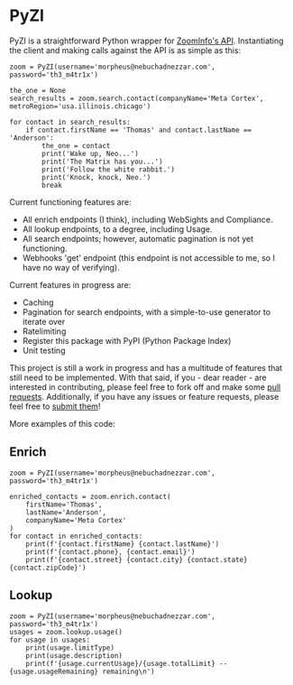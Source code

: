 PyZI
=======

PyZI is a straightforward Python wrapper for [ZoomInfo's API](https://api-docs.zoominfo.com/). 
Instantiating the client and making calls against the API is as simple as this:

	zoom = PyZI(username='morpheus@nebuchadnezzar.com', password='th3_m4tr1x')

	the_one = None
	search_results = zoom.search.contact(companyName='Meta Cortex', metroRegion='usa.illinois.chicago')

	for contact in search_results:
	    if contact.firstName == 'Thomas' and contact.lastName == 'Anderson':
	        the_one = contact
	        print('Wake up, Neo...')
	        print('The Matrix has you...')
	        print('Follow the white rabbit.')
	        print('Knock, knock, Neo.')
	        break 


Current functioning features are:

- All enrich endpoints (I think), including WebSights and Compliance.
- All lookup endpoints, to a degree, including Usage.
- All search endpoints; however, automatic pagination is not yet functioning.
- Webhooks 'get' endpoint (this endpoint is not accessible to me, so I have no way of verifying).

Current features in progress are:

- Caching
- Pagination for search endpoints, with a simple-to-use generator to iterate over
- Ratelimiting
- Register this package with PyPI (Python Package Index)
- Unit testing


This project is still a work in progress and has a multitude of features that still need to be implemented. 
With that said, if you - dear reader - are interested in contributing, 
please feel free to fork off and make some [pull requests](https://github.com/blodter/pyzi/pulls).
Additionally, if you have any issues or feature requests, 
please feel free to [submit them](https://github.com/blodter/pyzi/issues)!

More examples of this code:

Enrich
------

	zoom = PyZI(username='morpheus@nebuchadnezzar.com', password='th3_m4tr1x')

	enriched_contacts = zoom.enrich.contact(
	    firstName='Thomas', 
	    lastName='Anderson', 
	    companyName='Meta Cortex'
	)
	for contact in enriched_contacts:
	    print(f'{contact.firstName} {contact.lastName}')
	    print(f'{contact.phone}, {contact.email}')
	    print(f'{contact.street} {contact.city} {contact.state} {contact.zipCode}')



Lookup
------

    zoom = PyZI(username='morpheus@nebuchadnezzar.com', password='th3_m4tr1x')
    usages = zoom.lookup.usage()
    for usage in usages:
        print(usage.limitType)
        print(usage.description)
        print(f'{usage.currentUsage}/{usage.totalLimit} -- {usage.usageRemaining} remaining\n')
